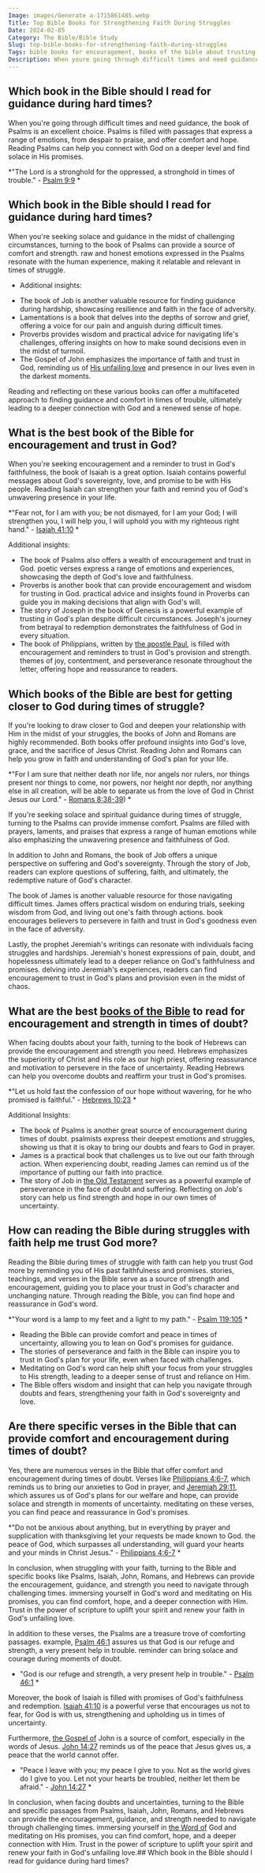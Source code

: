 ```yaml
---
Image: images/Generate a-1715861485.webp
Title: Top Bible Books for Strengthening Faith During Struggles
Date: 2024-02-05
Category: The Bible/Bible Study
Slug: top-bible-books-for-strengthening-faith-during-struggles
Tags: bible books for encouragement, books of the bible about trusting god, bible books to read to get closer to god, best book of the bible to read during hard times, best book in the bible for encouragement, best book of the bible for encouragement, books of the bible to read when struggling, what book in the bible should i read for guidance, the bible, bible study
Description: When youre going through difficult times and need guidance the book of Psalms is an excellent choice Psalms is filled with passages that express a range of emotions from despair to praise and offer comfort and hope Reading Psalms can help you connect with God on a deeper level and
---
```




## Which book in the Bible should I read for guidance during hard times?

When you're going through difficult times and need guidance, the book of Psalms is an excellent choice. Psalms is filled with passages that express a range of emotions, from despair to praise, and offer comfort and hope. Reading Psalms can help you connect with God on a deeper level and find solace in His promises.

*"The Lord is a stronghold for the oppressed, a stronghold in times of trouble." - [Psalm 9:9](https://www.bibleref.com/Psalm/9/Psalm-9-9.html) *

## Which book in the Bible should I read for guidance during hard times?

When you're seeking solace and guidance in the midst of challenging circumstances, turning to the book of Psalms can provide a source of comfort and strength.  raw and honest emotions expressed in the Psalms resonate with the human experience, making it relatable and relevant in times of struggle. 

* Additional insights:
 - The book of Job is another valuable resource for finding guidance during hardship, showcasing resilience and faith in the face of adversity.
 - Lamentations is a book that delves into the depths of sorrow and grief, offering a voice for our pain and anguish during difficult times.
 - Proverbs provides wisdom and practical advice for navigating life's challenges, offering insights on how to make sound decisions even in the midst of turmoil.
 - The Gospel of John emphasizes the importance of faith and trust in God, reminding us of [His unfailing love](/discover-the-shortest-chapter-in-the-bible-a-hidden-gem-for-christian-readers) and presence in our lives even in the darkest moments.

Reading and reflecting on these various books can offer a multifaceted approach to finding guidance and comfort in times of trouble, ultimately leading to a deeper connection with God and a renewed sense of hope. 

## What is the best book of the Bible for encouragement and trust in God?

When you're seeking encouragement and a reminder to trust in God's faithfulness, the book of Isaiah is a great option. Isaiah contains powerful messages about God's sovereignty, love, and promise to be with His people. Reading Isaiah can strengthen your faith and remind you of God's unwavering presence in your life.

*"Fear not, for I am with you; be not dismayed, for I am your God; I will strengthen you, I will help you, I will uphold you with my righteous right hand." - [Isaiah 41:10](https://www.bibleref.com/Isaiah/41/Isaiah-41-10.html) *

Additional insights:

- The book of Psalms also offers a wealth of encouragement and trust in God.  poetic verses express a range of emotions and experiences, showcasing the depth of God's love and faithfulness.
- Proverbs is another book that can provide encouragement and wisdom for trusting in God.  practical advice and insights found in Proverbs can guide you in making decisions that align with God's will.
- The story of Joseph in the book of Genesis is a powerful example of trusting in God's plan despite difficult circumstances. Joseph's journey from betrayal to redemption demonstrates the faithfulness of God in every situation.
- The book of Philippians, written by [the apostle Paul](/debunking-5-common-myths-about-christianity), is filled with encouragement and reminders to trust in God's provision and strength.  themes of joy, contentment, and perseverance resonate throughout the letter, offering hope and reassurance to readers.

## Which books of the Bible are best for getting closer to God during times of struggle?

If you're looking to draw closer to God and deepen your relationship with Him in the midst of your struggles, the books of John and Romans are highly recommended. Both books offer profound insights into God's love, grace, and the sacrifice of Jesus Christ. Reading John and Romans can help you grow in faith and understanding of God's plan for your life.

*"For I am sure that neither death nor life, nor angels nor rulers, nor things present nor things to come, nor powers, nor height nor depth, nor anything else in all creation, will be able to separate us from the love of God in Christ Jesus our Lord." - [Romans 8:38-39](https://www.bibleref.com/Romans/8/Romans-8-38.html)) *

If you're seeking solace and spiritual guidance during times of struggle, turning to the Psalms can provide immense comfort.  Psalms are filled with prayers, laments, and praises that express a range of human emotions while also emphasizing the unwavering presence and faithfulness of God.

In addition to John and Romans, the book of Job offers a unique perspective on suffering and God's sovereignty. Through the story of Job, readers can explore questions of suffering, faith, and ultimately, the redemptive nature of God's character.

The book of James is another valuable resource for those navigating difficult times. James offers practical wisdom on enduring trials, seeking wisdom from God, and living out one's faith through actions.  book encourages believers to persevere in faith and trust in God's goodness even in the face of adversity.

Lastly, the prophet Jeremiah's writings can resonate with individuals facing struggles and hardships. Jeremiah's honest expressions of pain, doubt, and hopelessness ultimately lead to a deeper reliance on God's faithfulness and promises.  delving into Jeremiah's experiences, readers can find encouragement to trust in God's plans and provision even in the midst of chaos.

## What are the best [books of the Bible](/where-does-the-new-testament-begin-a-comprehensive-guide-for-christian-readers) to read for encouragement and strength in times of doubt?

When facing doubts about your faith, turning to the book of Hebrews can provide the encouragement and strength you need. Hebrews emphasizes the superiority of Christ and His role as our high priest, offering reassurance and motivation to persevere in the face of uncertainty. Reading Hebrews can help you overcome doubts and reaffirm your trust in God's promises.

*"Let us hold fast the confession of our hope without wavering, for he who promised is faithful." - [Hebrews 10:23](https://www.bibleref.com/Hebrews/10/Hebrews-10-23.html) *

Additional Insights:
- The book of Psalms is another great source of encouragement during times of doubt.  psalmists express their deepest emotions and struggles, showing us that it is okay to bring our doubts and fears to God in prayer.
- James is a practical book that challenges us to live out our faith through action. When experiencing doubt, reading James can remind us of the importance of putting our faith into practice.
- The story of Job in [the Old Testament](/ultimate-guide-best-order-to-read-the-bible-for-beginners) serves as a powerful example of perseverance in the face of doubt and suffering. Reflecting on Job's story can help us find strength and hope in our own times of uncertainty.

## How can reading the Bible during struggles with faith help me trust God more?

Reading the Bible during times of struggle with faith can help you trust God more by reminding you of His past faithfulness and promises.  stories, teachings, and verses in the Bible serve as a source of strength and encouragement, guiding you to place your trust in God's character and unchanging nature. Through reading the Bible, you can find hope and reassurance in God's word.

*"Your word is a lamp to my feet and a light to my path." - [Psalm 119:105](https://www.bibleref.com/Psalm/119/Psalm-119-105.html) *

- Reading the Bible can provide comfort and peace in times of uncertainty, allowing you to lean on God's promises for guidance.
- The stories of perseverance and faith in the Bible can inspire you to trust in God's plan for your life, even when faced with challenges.
- Meditating on God's word can help shift your focus from your struggles to His strength, leading to a deeper sense of trust and reliance on Him.
- The Bible offers wisdom and insight that can help you navigate through doubts and fears, strengthening your faith in God's sovereignty and love.

## Are there specific verses in the Bible that can provide comfort and encouragement during times of doubt?

Yes, there are numerous verses in the Bible that offer comfort and encouragement during times of doubt. Verses like [Philippians 4:6-7](https://www.bibleref.com/Philippians/4/Philippians-4-6.html), which reminds us to bring our anxieties to God in prayer, and [Jeremiah 29:11](https://www.bibleref.com/Jeremiah/29/Jeremiah-29-11.html), which assures us of God's plans for our welfare and hope, can provide solace and strength in moments of uncertainty.  meditating on these verses, you can find peace and reassurance in God's promises.

*"Do not be anxious about anything, but in everything by prayer and supplication with thanksgiving let your requests be made known to God.  the peace of God, which surpasses all understanding, will guard your hearts and your minds in Christ Jesus." - [Philippians 4:6-7](https://www.bibleref.com/Philippians/4/Philippians-4-6.html) *

In conclusion, when struggling with your faith, turning to the Bible and specific books like Psalms, Isaiah, John, Romans, and Hebrews can provide the encouragement, guidance, and strength you need to navigate through challenging times.  immersing yourself in God's word and meditating on His promises, you can find comfort, hope, and a deeper connection with Him. Trust in the power of scripture to uplift your spirit and renew your faith in God's unfailing love.

In addition to these verses, the Psalms are a treasure trove of comforting passages.  example, [Psalm 46:1](https://www.bibleref.com/Psalm/46/Psalm-46-1.html) assures us that God is our refuge and strength, a very present help in trouble.  reminder can bring solace and courage during moments of doubt.

* "God is our refuge and strength, a very present help in trouble." - [Psalm 46:1](https://www.bibleref.com/Psalm/46/Psalm-46-1.html) *

Moreover, the book of Isaiah is filled with promises of God's faithfulness and redemption. [Isaiah 41:10](https://www.bibleref.com/Isaiah/41/Isaiah-41-10.html) is a powerful verse that encourages us not to fear, for God is with us, strengthening and upholding us in times of uncertainty.

Furthermore, [the Gospel of](/ultimate-guide-best-order-to-read-the-bible-for-beginners) John is a source of comfort, especially in the words of Jesus. [John 14:27](https://www.bibleref.com/John/14/John-14-27.html) reminds us of the peace that Jesus gives us, a peace that the world cannot offer.

* "Peace I leave with you; my peace I give to you. Not as the world gives do I give to you. Let not your hearts be troubled, neither let them be afraid." - [John 14:27](https://www.bibleref.com/John/14/John-14-27.html) *

In conclusion, when facing doubts and uncertainties, turning to the Bible and specific passages from Psalms, Isaiah, John, Romans, and Hebrews can provide the encouragement, guidance, and strength needed to navigate through challenging times.  immersing yourself in [the Word of](/top-50-spiritual-weapons-for-warfare-a-biblical-guide-for-christian-warriors) God and meditating on His promises, you can find comfort, hope, and a deeper connection with Him. Trust in the power of scripture to uplift your spirit and renew your faith in God's unfailing love.## Which book in the Bible should I read for guidance during hard times?